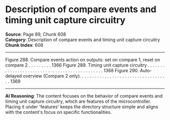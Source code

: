 # Description of compare events and timing unit capture circuitry

**Source**: Page 89, Chunk 608  
**Category**: Description of compare events and timing unit capture circuitry  
**Chunk Index**: 608

---

Figure 288. Compare events action on outputs: set on compare 1, reset on compare 2 . . . . . . . . . 1366
Figure 289. Timing unit capture circuitry . . . . . . . . . . . . . . . . . . . . . . . . . . . . . . . . . . . . . . . . . . . . . . 1368
Figure 290. Auto-delayed overview (Compare 2 only). . . . . . . . . . . . . . . . . . . . . . . . . . . . . . . . . . . . 1369

---

**AI Reasoning**: The content focuses on the behavior of compare events and timing unit capture circuitry, which are features of the microcontroller. Placing it under 'features' keeps the directory structure simple and aligns with the content's focus on specific functionalities.
